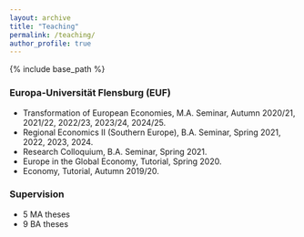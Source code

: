 ```yaml
---
layout: archive
title: "Teaching"
permalink: /teaching/
author_profile: true
---
```


{% include base_path %}

### Europa-Universität Flensburg (EUF)
 * Transformation of European Economies, M.A. Seminar, Autumn 2020/21, 2021/22, 2022/23, 2023/24, 2024/25.
 * Regional Economics II (Southern Europe), B.A. Seminar, Spring 2021, 2022, 2023, 2024.
 * Research Colloquium, B.A. Seminar, Spring 2021.
 * Europe in the Global Economy, Tutorial, Spring 2020.
 * Economy, Tutorial, Autumn 2019/20.
 

### Supervision
 * 5 MA theses
 * 9 BA theses
